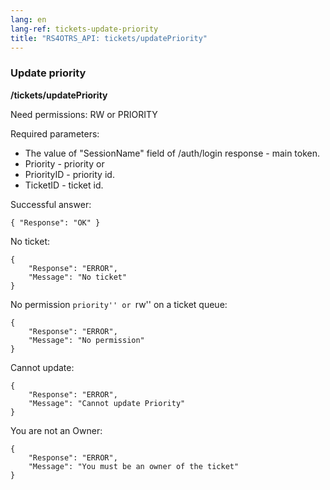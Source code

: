 ```yaml
---
lang: en
lang-ref: tickets-update-priority
title: "RS4OTRS_API: tickets/updatePriority"
---
```


### Update priority

**/tickets/updatePriority**

Need permissions: RW or PRIORITY

Required parameters:

- The value of "SessionName" field of /auth/login response - main token.
- Priority - priority or
- PriorityID - priority id.
- TicketID - ticket id.

Successful answer:

```
{ "Response": "OK" }
```

No ticket:

```
{
    "Response": "ERROR",
    "Message": "No ticket"
}
```

No permission ``priority'' or ``rw'' on a ticket queue:

```
{
    "Response": "ERROR",
    "Message": "No permission"
}
```

Cannot update:

```
{
    "Response": "ERROR",
    "Message": "Cannot update Priority"
}
```

You are not an Owner:

```
{
    "Response": "ERROR",
    "Message": "You must be an owner of the ticket"
}
```

